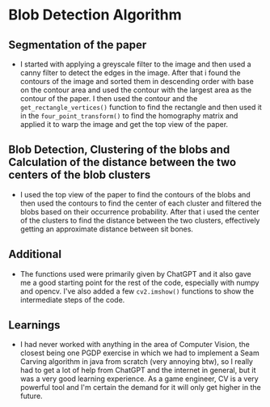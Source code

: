 # Blob Detection Algorithm

## Segmentation of the paper

- I started with applying a greyscale filter to the image and then used a canny filter to detect the edges in the image. After that i found the contours of the image and sorted them in descending order with base on the contour area and used the contour with the largest area as the contour of the paper. I then used the contour and the `get_rectangle_vertices()` function to find the rectangle and then used it in the `four_point_transform()` to find the homography matrix and applied it to warp the image and get the top view of the paper. 

## Blob Detection, Clustering of the blobs and Calculation of the distance between the two centers of the blob clusters

- I used the top view of the paper to find the contours of the blobs and then used the contours to find the center of each cluster and filtered the blobs based on their occurrence probability. After that i used the center of the clusters to find the distance between the two clusters, effectively getting an approximate distance between sit bones.

## Additional

- The functions used were primarily given by ChatGPT and it also gave me a good starting point for the rest of the code, especially with numpy and opencv. I've also added a few `cv2.imshow()` functions to show the intermediate steps of the code.

## Learnings

- I had never worked with anything in the area of Computer Vision, the closest being one PGDP exercise in which we had to implement a Seam Carving algorithm in java from scratch (very annoying btw), so I really had to get a lot of help from ChatGPT and the internet in general, but it was a very good learning experience. As a game engineer, CV is a very powerful tool and I'm certain the demand for it will only get higher in the future.
